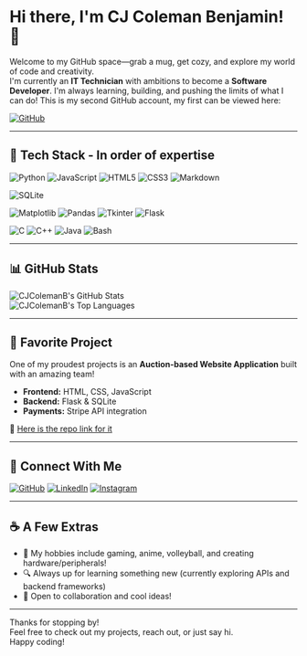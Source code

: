# Hi there, I'm CJ Coleman Benjamin! 👋

Welcome to my GitHub space—grab a mug, get cozy, and explore my world of code and creativity.  
I'm currently an **IT Technician** with ambitions to become a **Software Developer**. I'm always learning, building, and pushing the limits of what I can do!
This is my second GitHub account, my first can be viewed here:

[![GitHub](https://img.shields.io/badge/GitHub-222?style=for-the-badge&logo=github&logoColor=white)](https://github.com/CJColemanB)

---

## 🚀 Tech Stack - In order of expertise

<!-- Programming Languages -->
![Python](https://img.shields.io/badge/Python-3776AB?style=for-the-badge&logo=python&logoColor=white)
![JavaScript](https://img.shields.io/badge/JavaScript-F7DF1E?style=for-the-badge&logo=javascript&logoColor=black)
![HTML5](https://img.shields.io/badge/HTML5-E34F26?style=for-the-badge&logo=html5&logoColor=white)
![CSS3](https://img.shields.io/badge/CSS3-1572B6?style=for-the-badge&logo=css3&logoColor=white)
![Markdown](https://img.shields.io/badge/Markdown-000000?style=for-the-badge&logo=markdown&logoColor=white)

<!-- Databases -->
![SQLite](https://img.shields.io/badge/SQLite-003B57?style=for-the-badge&logo=sqlite&logoColor=white)

<!-- Python Libraries -->
![Matplotlib](https://img.shields.io/badge/Matplotlib-11557C?style=for-the-badge&logo=matplotlib&logoColor=white)
![Pandas](https://img.shields.io/badge/Pandas-150458?style=for-the-badge&logo=pandas&logoColor=white)
![Tkinter](https://img.shields.io/badge/Tkinter-FFB300?style=for-the-badge)
![Flask](https://img.shields.io/badge/Flask-000000?style=for-the-badge&logo=flask&logoColor=white)

<!-- Other Languages & Tools -->
![C](https://img.shields.io/badge/C-00599C?style=for-the-badge&logo=c&logoColor=white)
![C++](https://img.shields.io/badge/C++-00599C?style=for-the-badge&logo=c%2B%2B&logoColor=white)
![Java](https://img.shields.io/badge/Java-ED8B00?style=for-the-badge&logo=java&logoColor=white)
![Bash](https://img.shields.io/badge/Bash-4EAA25?style=for-the-badge&logo=gnu-bash&logoColor=white)

---

## 📊 GitHub Stats

<img align="center" src="https://github-readme-stats.vercel.app/api?username=CJColemanB&show_icons=true&theme=dark&hide_title=true" alt="CJColemanB's GitHub Stats" />
<br/>
<img align="center" src="https://github-readme-stats.vercel.app/api/top-langs/?username=CJColemanB&layout=compact&theme=dark" alt="CJColemanB's Top Languages" />

---

## 🌟 Favorite Project

One of my proudest projects is an **Auction-based Website Application** built with an amazing team!  
- **Frontend:** HTML, CSS, JavaScript  
- **Backend:** Flask & SQLite  
- **Payments:** Stripe API integration

🔗 [Here is the repo link for it](https://github.com/ne-njaravani/Car-Auction-Web-App)

---

## 🔗 Connect With Me

[![GitHub](https://img.shields.io/badge/GitHub-222?style=for-the-badge&logo=github&logoColor=white)](https://github.com/CJColemanB)
[![LinkedIn](https://img.shields.io/badge/LinkedIn-0A66C2?style=for-the-badge&logo=linkedin&logoColor=white)](https://www.linkedin.com/in/cj-coleman-benjamin-144433222/)
[![Instagram](https://img.shields.io/badge/Instagram-E4405F?style=for-the-badge&logo=instagram&logoColor=white)](https://www.instagram.com/cjtechandcode?igsh=ODk2YzNtaXZzNjA3)

---

## ☕ A Few Extras

- 🏐 My hobbies include gaming, anime, volleyball, and creating hardware/peripherals!
- 🔍 Always up for learning something new (currently exploring APIs and backend frameworks)
- 🤝 Open to collaboration and cool ideas!

---

Thanks for stopping by!  
Feel free to check out my projects, reach out, or just say hi.  
Happy coding! 
